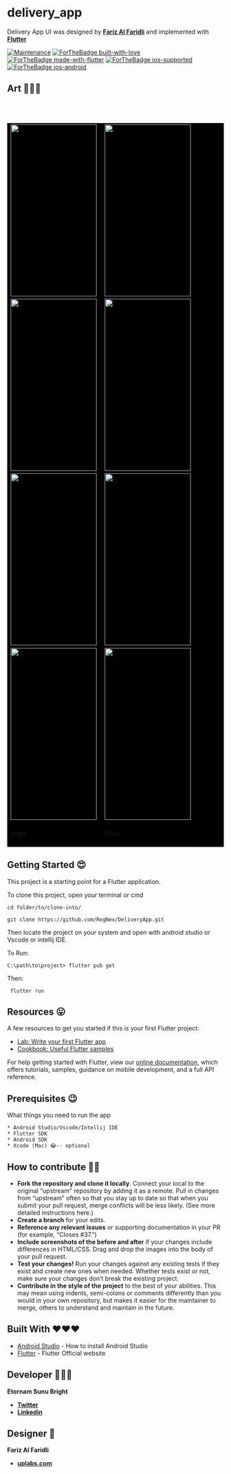 # delivery_app

Delivery App UI was designed by [**Fariz Al Faridli**](https://www.uplabs.com/alfarizie0087) and implemented with [**Flutter**](https://flutter.dev)

<p align="center">
    
[![Maintenance](https://img.shields.io/badge/Maintained%3F-yes-green.svg)](https://github.com/RegNex/DeliveryApp/graphs/commit-activity)
[![ForTheBadge built-with-love](http://ForTheBadge.com/images/badges/built-with-love.svg)](https://github.com/RegNex/)
[![ForTheBadge made-with-flutter](https://img.shields.io/badge/flutter-made%20with%20flutter-blue.svg)](https://flutter.dev)
[![ForTheBadge ios-supported](https://img.shields.io/badge/IOS-IOS%20Supported-lightgrey.svg)](https://flutter.dev)
[![ForTheBadge ios-android](https://img.shields.io/badge/android-android%20supported-green.svg)](https://flutter.dev)

</p>

## Art 🤩🤩🤩

<table style="width:100%" bgcolor="black">
</br>
  <tr>
    <td><img align="left" src="https://raw.githubusercontent.com/RegNex/DeliveryApp/master/screenshot/screenshot_5.png" width="200" height="400"/></td>
    <td><img src="https://raw.githubusercontent.com/RegNex/DeliveryApp/master/screenshot/screenshot_6.png" width="200" height="400"/></td>
   
  </tr>
    <tr>
    <td><img align="left" src="https://raw.githubusercontent.com/RegNex/DeliveryApp/master/screenshot/screenshot_4.png" width="200" height="400"/></td>
    <td><img src="https://raw.githubusercontent.com/RegNex/DeliveryApp/master/screenshot/screenshot_1.png" width="200" height="400"/></td>
   
  </tr>
    <tr>
    <td><img align="left" src="https://raw.githubusercontent.com/RegNex/DeliveryApp/master/screenshot/screenshot_3.png" width="200" height="400"/></td>
    <td><img src="https://raw.githubusercontent.com/RegNex/DeliveryApp/master/screenshot/screenshot_2.png" width="200" height="400"/></td>
   
  </tr>
    <tr>
    <td><img align="left" src="https://raw.githubusercontent.com/RegNex/DeliveryApp/master/screenshot/screenshot_1.png" width="200" height="400"/></td>
    <td><img src="https://raw.githubusercontent.com/RegNex/DeliveryApp/master/screenshot/screenshot_2.png" width="200" height="400"/></td>
   
  </tr>
  <tr>
   <td><p>Light</p></td>
      <td><p>Dark</p></td>
  </tr>
  </br>  

</table>


## Getting Started 😍

This project is a starting point for a Flutter application.

To clone this project,
open your terminal or cmd

```
cd folder/to/clone-into/
```

```
git clone https://github.com/RegNex/DeliveryApp.git
```

Then
locate the project on your system and open with android studio or Vscode or intellij IDE.

To Run:

```
C:\path\to\project> flutter pub get

```

Then:

```
 flutter run

```


## Resources 😛

A few resources to get you started if this is your first Flutter project:

- [Lab: Write your first Flutter app](https://flutter.io/docs/get-started/codelab)
- [Cookbook: Useful Flutter samples](https://flutter.io/docs/cookbook)

For help getting started with Flutter, view our
[online documentation](https://flutter.io/docs), which offers tutorials,
samples, guidance on mobile development, and a full API reference.

## Prerequisites 😉

What things you need to run the app

```
* Android Studio/Vscode/Intellij IDE
* Flutter SDK
* Android SDK
* Xcode (Mac) 😂-- optional
```

## How to contribute ✌🏾

- **Fork the repository and clone it locally**. Connect your local to the original “upstream” repository by adding it as a remote. Pull in changes from “upstream” often so that you stay up to date so that when you submit your pull request, merge conflicts will be less likely. (See more detailed instructions here.)
- **Create a branch** for your edits.
- **Reference any relevant issues** or supporting documentation in your PR (for example, “Closes #37.”)
- **Include screenshots of the before and after** if your changes include differences in HTML/CSS. Drag and drop the images into the body of your pull request.
- **Test your changes!** Run your changes against any existing tests if they exist and create new ones when needed. Whether tests exist or not, make sure your changes don’t break the existing project.
- **Contribute in the style of the project** to the best of your abilities. This may mean using indents, semi-colons or comments differently than you would in your own repository, but makes it easier for the maintainer to merge, others to understand and maintain in the future.

## Built With ❤️❤️❤️

- [Android Studio](https://developer.android.com/studio/install) - How to install Android Studio
- [Flutter](https://flutter.dev) - Flutter Official website

## Developer 👨🏾‍💻

**Etornam Sunu Bright**

- [**Twitter**](https://twitter.com/_regnex)
- [**Linkedin**](https://linkedin.com/in/etornam-sunu)

## Designer 🎨

**Fariz Al Faridli**

- [**uplabs.com**](https://www.uplabs.com/alfarizie0087)